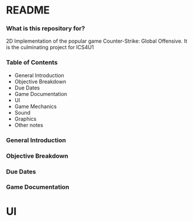 # README #



### What is this repository for? ###

2D Implementation of the popular game Counter-Strike: Global Offensive. It is the culminating project for ICS4U1

### Table of Contents ###

* General Introduction
* Objective Breakdown
* Due Dates 
* Game Documentation
* UI
* Game Mechanics
* Sound
* Graphics
* Other notes

### General Introduction ###


### Objective Breakdown ###

### Due Dates ###

### Game Documentation ###

# UI #